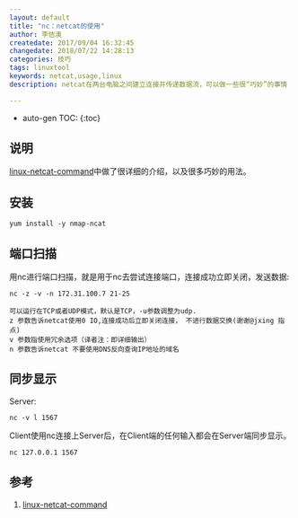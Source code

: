 ```yaml
---
layout: default
title: "nc：netcat的使用"
author: 李佶澳
createdate: 2017/09/04 16:32:45
changedate: 2018/07/22 14:28:13
categories: 技巧
tags: linuxtool
keywords: netcat,usage,linux
description: netcat在两台电脑之间建立连接并传递数据流，可以做一些很“巧妙”的事情

---
```


* auto-gen TOC:
{:toc}

## 说明 

[linux-netcat-command][1]中做了很详细的介绍，以及很多巧妙的用法。

## 安装

	yum install -y nmap-ncat

## 端口扫描

用nc进行端口扫描，就是用于nc去尝试连接端口，连接成功立即关闭，发送数据:

	nc -z -v -n 172.31.100.7 21-25
	
	可以运行在TCP或者UDP模式，默认是TCP，-u参数调整为udp.
	z 参数告诉netcat使用0 IO,连接成功后立即关闭连接， 不进行数据交换(谢谢@jxing 指点)
	v 参数指使用冗余选项（译者注：即详细输出）
	n 参数告诉netcat 不要使用DNS反向查询IP地址的域名 

## 同步显示

Server:

	nc -v l 1567

Client使用nc连接上Server后，在Client端的任何输入都会在Server端同步显示。

	nc 127.0.0.1 1567

## 参考

1. [linux-netcat-command][1]

[1]: https://www.oschina.net/translate/linux-netcat-command "linux-netcat-command" 
